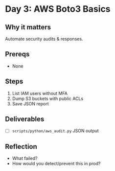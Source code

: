# Day 3: AWS Boto3 Basics

## Why it matters
Automate security audits & responses.

## Prereqs
- None

## Steps
1. List IAM users without MFA
2. Dump S3 buckets with public ACLs
3. Save JSON report

## Deliverables
- [ ] `scripts/python/aws_audit.py` JSON output

## Reflection
- What failed?
- How would you detect/prevent this in prod?
